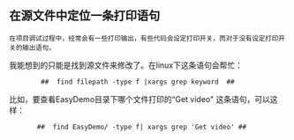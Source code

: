  ## 在源文件中定位一条打印语句 ##
 
    在项目调试过程中，经常会有一些打印输出，有些代码会设定打印开关，而对于没有设定打印开关的输出语句，
我能想到的只能是找到源文件来修改了。在linux下这条语句会帮忙：

            ##  find filepath -type f |xargs grep keyword  ##
  
  比如，要查看EasyDemo目录下哪个文件打印的“Get video" 这条语句，可以这样：
  
           ##  find EasyDemo/ -type f| xargs grep 'Get video' ##
